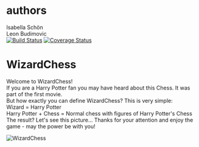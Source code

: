 # authors
Isabella Schön \
Leon Budimovic \
[![Build Status](https://travis-ci.com/IsabellaSchoen/WizardChess.svg?branch=master)](https://travis-ci.com/IsabellaSchoen/WizardChess)
[![Coverage Status](https://coveralls.io/repos/github/IsabellaSchoen/WizardChess/badge.svg?branch=master)](https://coveralls.io/github/IsabellaSchoen/WizardChess?branch=master)

# WizardChess
Welcome to WizardChess!<br />
If you are a Harry Potter fan you may have heard about this Chess. It was part of the first movie. <br />
But how exactly you can define WizardChess? This is very simple: <br />
Wizard = Harry Potter <br />
Harry Potter + Chess = Normal chess with figures of Harry Potter's Chess <br />
The result? Let's see this picture...
Thanks for your attention and enjoy the game - may the power be with you!

![WizardChess](http://pm1.narvii.com/5911/905a076f5f18e128a97b760c72af1b438723da41_hq.jpg)


